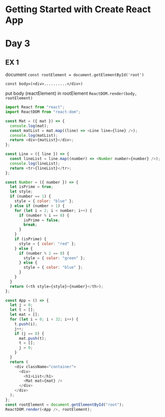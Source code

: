 # Getting Started with Create React App

# Day 3

## EX 1

document
`const rootElement = document.getElementById('root')`

`const body=(<div>..........</div>)`

put body (reactElement) in rootElement
`ReactDOM.render(body, rootElement)`

````js
import React from "react";
import ReactDOM from "react-dom";

const Mat = ({ mat }) => {
  console.log(mat);
  const matList = mat.map((line) => <Line line={line} />);
  console.log(matList);
  return <div>{matList}</div>;
};

const Line = ({ line }) => {
  const lineList = line.map((number) => <Number number={number} />);
  console.log(lineList);
  return <tr>{lineList}</tr>;
};

const Number = ({ number }) => {
  let isPrime = true;
  let style;
  if (number == 1) {
    style = { color: "blue" };
  } else if (number > 1) {
    for (let i = 2; i < number; i++) {
      if (number % i == 0) {
        isPrime = false;
        break;
      }
    }
    if (isPrime) {
      style = { color: "red" };
    } else {
      if (number % 2 == 0) {
        style = { color: "green" };
      } else {
        style = { color: "blue" };
      }
    }
  }
  return (<th style={style}>{number}</th>);
};

const App = () => {
  let j = 0;
  let t = [];
  let mat = [];
  for (let i = 0; i < 32; i++) {
    t.push(i);
    j++;
    if (j == 8) {
      mat.push(t);
      t = [];
      j = 0;
    }
  }
  return (
    <div className="container">
      <div>
        <h1>List</h1>
        <Mat mat={mat} />
      </div>
    </div>
  );
};
const rootElement = document.getElementById("root");
ReactDOM.render(<App />, rootElement);
````